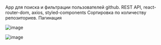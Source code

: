 App для поиска и фильтрации пользователей github.
REST API, react-router-dom, axios, styled-components
Сортировка по количеству репозиториев.
Пагинация

![image](https://github.com/17u5h/skyeng/assets/102058870/0113fa89-095d-426d-a5b3-eaf08c43d091)

![image](https://github.com/17u5h/skyeng/assets/102058870/6b08a61b-1241-4f4b-8526-0e417cc3fff6)
